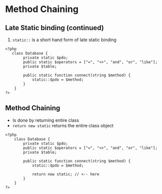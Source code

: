 # Method Chaining

## Late Static binding (continued)

1. `static::` is a short hand form of late static binding

```
<?php
   class Database {
        private static $pdo;
        public static $operators = ["=", "<>", "and", "or", "like"];
        private $table;

        public static function connect(string $method) {
            static::$pdo = $method;
        }
    }
?>
```

## Method Chaining
- Is done by returning entire class
- `return new static` returns the entire class object

```
<?php
    class Database {
        private static $pdo;
        public static $operators = ["=", "<>", "and", "or", "like"];
        private $table;

        public static function connect(string $method) {
            static::$pdo = $method;

            return new static; // <-- here
        }
    }
?>
```
#
